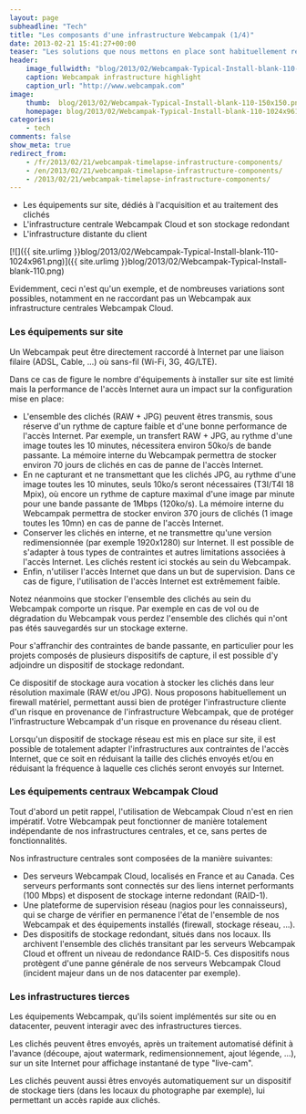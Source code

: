 ```yaml
---
layout: page
subheadline: "Tech"
title: "Les composants d'une infrastructure Webcampak (1/4)"
date: 2013-02-21 15:41:27+00:00
teaser: "Les solutions que nous mettons en place sont habituellement répartis sur trois niveaux:"
header:
    image_fullwidth: "blog/2013/02/Webcampak-Typical-Install-blank-110-1024x961.png"
    caption: Webcampak infrastructure highlight
    caption_url: "http://www.webcampak.com"
image:
    thumb:  blog/2013/02/Webcampak-Typical-Install-blank-110-150x150.png
    homepage: blog/2013/02/Webcampak-Typical-Install-blank-110-1024x961.png
categories:
    - tech
comments: false
show_meta: true
redirect_from:
    - /fr/2013/02/21/webcampak-timelapse-infrastructure-components/
    - /en/2013/02/21/webcampak-timelapse-infrastructure-components/
    - /2013/02/21/webcampak-timelapse-infrastructure-components/
---
```

  * Les équipements sur site, dédiés à l'acquisition et au traitement des clichés
  * L'infrastructure centrale Webcampak Cloud et son stockage redondant
  * L'infrastructure distante du client

[![]({{ site.urlimg }}blog/2013/02/Webcampak-Typical-Install-blank-110-1024x961.png)]({{ site.urlimg }}blog/2013/02/Webcampak-Typical-Install-blank-110.png)

Evidemment, ceci n'est qu'un exemple, et de nombreuses variations sont possibles, notamment en ne raccordant pas un Webcampak aux infrastructure centrales Webcampak Cloud.

### Les équipements sur site

Un Webcampak peut être directement raccordé à Internet par une liaison filaire (ADSL, Cable, ...) où sans-fil (Wi-Fi, 3G, 4G/LTE).

Dans ce cas de figure le nombre d'équipements à installer sur site est limité mais la performance de l'accès Internet aura un impact sur la configuration mise en place:

  * L'ensemble des clichés (RAW + JPG) peuvent êtres transmis, sous réserve d'un rythme de capture faible et d'une bonne performance de l'accès Internet. Par exemple, un transfert RAW + JPG, au rythme d'une image toutes les 10 minutes, nécessitera environ 50ko/s de bande passante. La mémoire interne du Webcampak permettra de stocker environ 70 jours de clichés en cas de panne de l'accès Internet.
  * En ne capturant et ne transmettant que les clichés JPG, au rythme d'une image toutes les 10 minutes, seuls 10ko/s seront nécessaires (T3I/T4I 18 Mpix), où encore un rythme de capture maximal d'une image par minute pour une bande passante de 1Mbps (120ko/s). La mémoire interne du Webcampak permettra de stocker environ 370 jours de clichés (1 image toutes les 10mn) en cas de panne de l'accès Internet.
  * Conserver les clichés en interne, et ne transmettre qu'une version redimensionnée (par exemple 1920x1280) sur Internet. Il est possible de s'adapter à tous types de contraintes et autres limitations associées à l'accès Internet. Les clichés restent ici stockés au sein du Webcampak.
  * Enfin, n'utiliser l'accès Internet que dans un but de supervision. Dans ce cas de figure, l'utilisation de l'accès Internet est extrêmement faible.

Notez néanmoins que stocker l'ensemble des clichés au sein du Webcampak comporte un risque. Par exemple en cas de vol ou de dégradation du Webcampak vous perdez l'ensemble des clichés qui n'ont pas étés sauvegardés sur un stockage externe.

Pour s'affranchir des contraintes de bande passante, en particulier pour les projets composés de plusieurs dispositifs de capture, il est possible d'y adjoindre un dispositif de stockage redondant.

Ce dispositif de stockage aura vocation à stocker les clichés dans leur résolution maximale (RAW et/ou JPG). Nous proposons habituellement un firewall matériel, permettant aussi bien de protéger l'infrastructure cliente d'un risque en provenance de l'infrastructure Webcampak, que de protéger l'infrastructure Webcampak d'un risque en provenance du réseau client.

Lorsqu'un dispositif de stockage réseau est mis en place sur site, il est possible de totalement adapter l'infrastructures aux contraintes de l'accès Internet, que ce soit en réduisant la taille des clichés envoyés et/ou en réduisant la fréquence à laquelle ces clichés seront envoyés sur Internet.

### Les équipements centraux Webcampak Cloud

Tout d'abord un petit rappel, l'utilisation de Webcampak Cloud n'est en rien impératif. Votre Webcampak peut fonctionner de manière totalement indépendante de nos infrastructures centrales, et ce, sans pertes de fonctionnalités.

Nos infrastructure centrales sont composées de la manière suivantes:

  * Des serveurs Webcampak Cloud, localisés en France et au Canada. Ces serveurs performants sont connectés sur des liens internet performants (100 Mbps) et disposent de stockage interne redondant (RAID-1).
  * Une plateforme de supervision réseau (nagios pour les connaisseurs), qui se charge de vérifier en permanence l'état de l'ensemble de nos Webcampak et des équipements installés (firewall, stockage réseau, ...).
  * Des dispositifs de stockage redondant, situés dans nos locaux. Ils archivent l'ensemble des clichés transitant par les serveurs Webcampak Cloud et offrent un niveau de redondance RAID-5. Ces dispositifs nous protègent d'une panne générale de nos serveurs Webcampak Cloud (incident majeur dans un de nos datacenter par exemple).

### Les infrastructures tierces

Les équipements Webcampak, qu'ils soient implémentés sur site ou en datacenter, peuvent interagir avec des infrastructures tierces.

Les clichés peuvent êtres envoyés, après un traitement automatisé définit à l'avance (découpe, ajout watermark, redimensionnement, ajout légende, ...), sur un site Internet pour affichage instantané de type "live-cam".

Les clichés peuvent aussi êtres envoyés automatiquement sur un dispositif de stockage tiers (dans les locaux du photographe par exemple), lui permettant un accès rapide aux clichés.